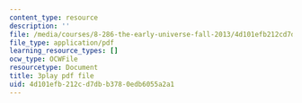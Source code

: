 ```yaml
---
content_type: resource
description: ''
file: /media/courses/8-286-the-early-universe-fall-2013/4d101efb212cd7dbb3780edb6055a2a1_4OinSH6sAUo.pdf
file_type: application/pdf
learning_resource_types: []
ocw_type: OCWFile
resourcetype: Document
title: 3play pdf file
uid: 4d101efb-212c-d7db-b378-0edb6055a2a1
---
```

